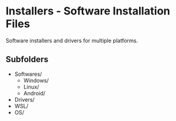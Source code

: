 # Installers - Software Installation Files

Software installers and drivers for multiple platforms.

## Subfolders

- Softwares/
  - Windows/
  - Linux/
  - Android/
- Drivers/
- WSL/
- OS/

